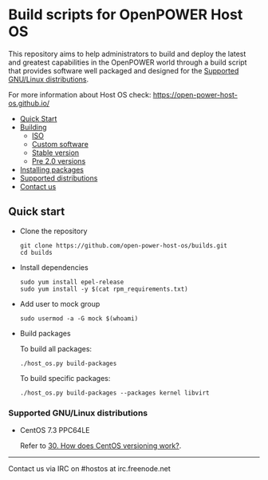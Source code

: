 # Build scripts for OpenPOWER Host OS

This repository aims to help administrators to build and deploy the latest
and greatest capabilities in the OpenPOWER world through a build
script that provides software well packaged and designed for the
[Supported GNU/Linux distributions](#supported-gnulinux-distributions).

For more information about Host OS check: https://open-power-host-os.github.io/

* [Quick Start](#quick-start)
* [Building](docs/build.md#building-process)
  * [ISO](docs/building_an_iso.md)
  * [Custom software](docs/build.md#building-packages-with-locally-modified-sources)
  * [Stable version](docs/build.md#host-os-stable)
  * [Pre 2.0 versions](docs/build_old_versions.md)
* [Installing packages](docs/installing_packages.md)
* [Supported distributions](#supported-gnulinux-distributions)
* [Contact us](#contact-us)


## Quick start

* Clone the repository

  ```
  git clone https://github.com/open-power-host-os/builds.git
  cd builds
  ```

* Install dependencies

  ```
  sudo yum install epel-release
  sudo yum install -y $(cat rpm_requirements.txt)
  ```

* Add user to mock group

  ```
  sudo usermod -a -G mock $(whoami)
  ```

* Build packages

  To build all packages:

  ```
  ./host_os.py build-packages
  ```

  To build specific packages:

  ```
  ./host_os.py build-packages --packages kernel libvirt
  ```

### Supported GNU/Linux distributions

* CentOS 7.3 PPC64LE

  Refer to [30. How does CentOS versioning work?](https://wiki.centos.org/FAQ/General#head-dcca41e9a3d5ac4c6d900a991990fd11930867d6).


---
<a name="contact-us"></a>
Contact us via IRC on #hostos at irc.freenode.net
